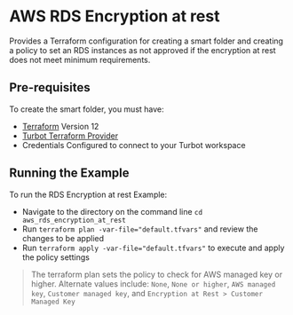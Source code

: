 # AWS RDS Encryption at rest

Provides a Terraform configuration for creating a smart folder and creating a policy to set an RDS instances as not approved if the encryption at rest does not meet minimum requirements.


## Pre-requisites

To create the smart folder, you must have:
- [Terraform](https://www.terraform.io) Version 12
- [Turbot Terraform Provider](https://github.com/turbotio/terraform-provider-turbot)
- Credentials Configured to connect to your Turbot workspace

## Running the Example

To run the RDS Encryption at rest Example:
- Navigate to the directory on the command line `cd aws_rds_encryption_at_rest`
- Run `terraform plan -var-file="default.tfvars"` and review the changes to be applied
- Run `terraform apply -var-file="default.tfvars"` to execute and apply the policy settings

> The terraform plan sets the policy to check for AWS managed key or higher. Alternate values include: `None`, `None or higher`, `AWS managed key`, `Customer managed key`, and `Encryption at Rest > Customer Managed Key`
